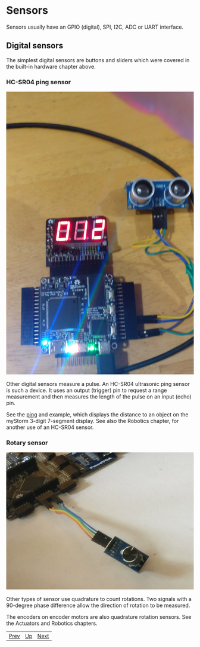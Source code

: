 # Sensors

Sensors usually have an GPIO (digital), SPI, I2C, ADC or UART interface.

## Digital sensors

The simplest digital sensors are buttons and sliders which were covered in the built-in hardware chapter above.

### HC-SR04 ping sensor

![Ping Sensor][img2]

Other digital sensors measure a pulse. An HC-SR04 ultrasonic ping sensor is such a device. It uses an output (trigger) pin to request a range measurement and then measures the length of the pulse on an input (echo) pin.

See the [ping][] and example, which displays the distance to an object on the myStorm 3-digit 7-segment display. 
See also the Robotics chapter, for another use of an HC-SR04 sensor.

[img2]:									./PingSensor.jpg "Ping Sensor"
[ping]:									https://github.com/lawrie/blackicemxbook/tree/master/examples/sensors/ping


### Rotary sensor

![Rotary Sensor][img3]

Other types of sensor use quadrature to count rotations. Two signals with a 90-degree phase difference allow the direction of rotation to be measured.

The encoders on encoder motors are also quadrature rotation sensors. See the Actuators and Robotics chapters.

[img3]:									./RotarySensor.jpg "Rotary Sensor"

|                        |                        |                        |
|------------------------|------------------------|------------------------|
|[Prev](../PicoSoC/PicoSoC.html)|[Up](..) |[Next](../StorageDevices/StorageDevices.html)|
